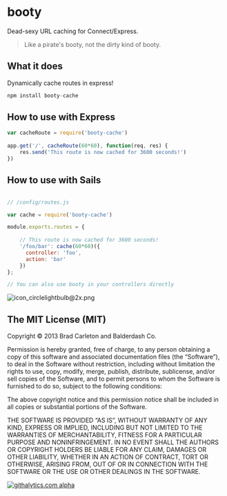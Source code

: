 # booty

Dead-sexy URL caching for Connect/Express.

> Like a pirate's booty, not the dirty kind of booty.  

## What it does

Dynamically cache routes in express!

```js
npm install booty-cache
```

## How to use with Express

```js
var cacheRoute = require('booty-cache')
 
app.get('/', cacheRoute(60*60), function(req, res) {
    res.send('This route is now cached for 3600 seconds!')
})
```

## How to use with Sails

```js

// /config/routes.js

var cache = require('booty-cache')

module.exports.routes = {
 
    // This route is now cached for 3600 seconds!
    '/foo/bar': cache(60*60)({
      controller: 'foo',
      action: 'bar'
    })
};

// You can also use booty in your controllers directly
```

![icon_circlelightbulb@2x.png](http://i.imgur.com/eOFXn.png)  


The MIT License (MIT)
--

Copyright © 2013 Brad Carleton and Balderdash Co.

Permission is hereby granted, free of charge, to any person obtaining a copy of this software and associated documentation files (the “Software”), to deal in the Software without restriction, including without limitation the rights to use, copy, modify, merge, publish, distribute, sublicense, and/or sell copies of the Software, and to permit persons to whom the Software is furnished to do so, subject to the following conditions:

The above copyright notice and this permission notice shall be included in all copies or substantial portions of the Software.

THE SOFTWARE IS PROVIDED “AS IS”, WITHOUT WARRANTY OF ANY KIND, EXPRESS OR IMPLIED, INCLUDING BUT NOT LIMITED TO THE WARRANTIES OF MERCHANTABILITY, FITNESS FOR A PARTICULAR PURPOSE AND NONINFRINGEMENT. IN NO EVENT SHALL THE AUTHORS OR COPYRIGHT HOLDERS BE LIABLE FOR ANY CLAIM, DAMAGES OR OTHER LIABILITY, WHETHER IN AN ACTION OF CONTRACT, TORT OR OTHERWISE, ARISING FROM, OUT OF OR IN CONNECTION WITH THE SOFTWARE OR THE USE OR OTHER DEALINGS IN THE SOFTWARE.

[![githalytics.com alpha](https://cruel-carlota.pagodabox.com/8acf2fc2ca0aca8a3018e355ad776ed7 "githalytics.com")](http://githalytics.com/balderdashy/sails)

